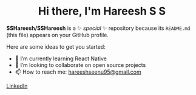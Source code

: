 <h1 align="center"> Hi there, I'm Hareesh S S </h1>


**SSHareesh/SSHareesh** is a ✨ _special_ ✨ repository because its `README.md` (this file) appears on your GitHub profile.

Here are some ideas to get you started:

- 🌱 I’m currently learning React Native
- 👯 I’m looking to collaborate on open source projects
- 📫 How to reach me: hareeshseenu95@gmail.com

<!--- Adding Header Elements -->
<p align="center">
  
  <a href="https://www.linkedin.com/in/hareesh-s-s-7478b1257/">LinkedIn</a> 
  
</p>
